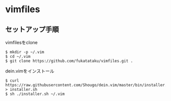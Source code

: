 # vimfiles

## セットアップ手順

vimfilesをclone
```
$ mkdir -p ~/.vim
$ cd ~/.vim
$ git clone https://github.com/fukatataku/vimfiles.git .
```

dein.vimをインストール
```
$ curl https://raw.githubusercontent.com/Shougo/dein.vim/master/bin/installer.sh > installer.sh
$ sh ./installer.sh ~/.vim
```
